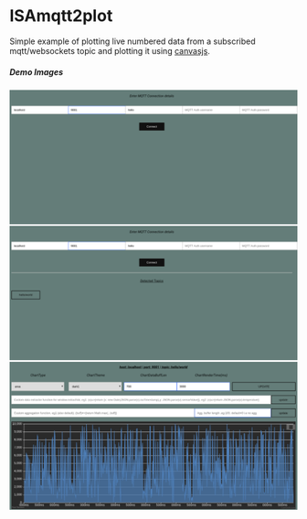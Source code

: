 ISAmqtt2plot
===============

Simple example of plotting live numbered data from a subscribed mqtt/websockets topic and plotting it using [canvasjs](https://canvasjs.com/).

##### Demo Images

![landing](1.png)
![connected](2.png)
![plotting](3.png)

